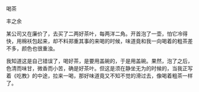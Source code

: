 喝茶

丰之余

  

某公司又在廉价了，去买了二两好茶叶，每两洋二角。开首泡了一壶，怕它冷得快，用棉袄包起来，却不料郑重其事的来喝的时候，味道竟和我一向喝着的粗茶差不多，颜色也很重浊。

我知道这是自己错误了，喝好茶，是要用盖碗的，于是用盖碗。果然，泡了之后，色清而味甘，微香而小苦，确是好茶叶。但这是须在静坐无为的时候的，当我正写着《吃教》的中途，拉来一喝，那好味道竟又不知不觉的滑过去，像喝着粗茶一样了。